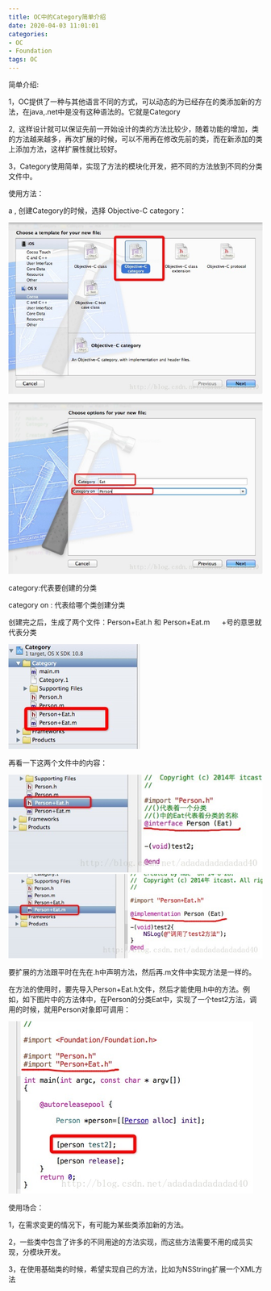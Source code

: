 ```yaml
---
title: OC中的Category简单介绍
date: 2020-04-03 11:01:01
categories: 
- OC
- Foundation
tags: OC
---
```



简单介绍:

1，OC提供了一种与其他语言不同的方式，可以动态的为已经存在的类添加新的方法，在java,.net中是没有这种语法的。它就是Category

2,  这样设计就可以保证先前一开始设计的类的方法比较少，随着功能的增加，类的方法越来越多，再次扩展的时候，可以不用再在修改先前的类，而在新添加的类上添加方法，这样扩展性就比较好。

3，Category使用简单，实现了方法的模块化开发，把不同的方法放到不同的分类文件中。



使用方法：

a , 创建Category的时候，选择 Objective-C category：

![](oc_category_desc/category_1.jpeg)

![](oc_category_desc/category_2.jpeg)


category:代表要创建的分类

category on : 代表给哪个类创建分类

创建完之后，生成了两个文件：Person+Eat.h 和 Person+Eat.m      +号的意思就代表分类

![](oc_category_desc/category_3.jpeg)

再看一下这两个文件中的内容：

![](oc_category_desc/category_4.jpeg)
![](oc_category_desc/category_5.jpeg)

要扩展的方法跟平时在先在.h中声明方法，然后再.m文件中实现方法是一样的。

在方法的使用时，要先导入Person+Eat.h文件，然后才能使用.h中的方法。例如，如下图片中的方法体中，在Person的分类Eat中，实现了一个test2方法，调用的时候，就用Person对象即可调用：

![](oc_category_desc/category_6.jpeg)

使用场合：

1，在需求变更的情况下，有可能为某些类添加新的方法。

2，一些类中包含了许多的不同用途的方法实现，而这些方法需要不用的成员实现，分模块开发。

3，在使用基础类的时候，希望实现自己的方法，比如为NSString扩展一个XML方法
